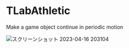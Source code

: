 # TLabAthletic
Make a game object continue in periodic motion  


![スクリーンショット 2023-04-16 203104](https://user-images.githubusercontent.com/121733943/232307063-9bb29f30-3dbc-449a-8162-8b3d6f516dfb.png)
